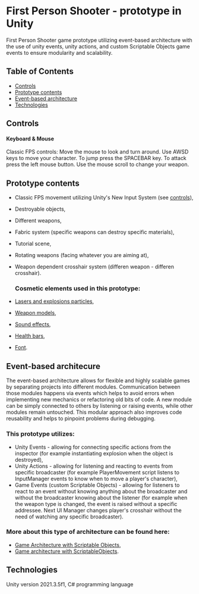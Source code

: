 # First Person Shooter - prototype in Unity

First Person Shooter game prototype utilizing event-based architecture with the use of unity events, unity actions, and custom Scriptable Objects game events to ensure modularity and scalability.

## Table of Contents

* [Controls](#Controls)
* [Prototype contents](#Prototype-contents)
* [Event-based architecture](#Event-based-architecture)
* [Technologies](#Technologies)

## Controls

#### Keyboard & Mouse
Classic FPS controls:
Move the mouse to look and turn around. Use AWSD keys to move your character. To jump press the SPACEBAR key. To attack press the left mouse button. Use the mouse scroll to change your weapon.

## Prototype contents

* Classic FPS movement utilizing Unity's New Input System (see [controls](#controls)),
* Destroyable objects,
* Different weapons,
* Fabric system (specific weapons can destroy specific materials),
* Tutorial scene,
* Rotating weapons (facing whatever you are aiming at),
* Weapon dependent crosshair system (differen weapon - differen crosshair).

  ### Cosmetic elements used in this prototype:
* [Lasers and explosions particles](https://assetstore.unity.com/packages/vfx/particles/spells/rpg-vfx-bundle-133704),
* [Weapon models](https://assetstore.unity.com/packages/3d/props/weapons/weapon-master-scifi-weapon-1-lite-134423),
* [Sound effects](https://assetstore.unity.com/packages/audio/sound-fx/shooting-sound-177096),
* [Health bars](https://assetstore.unity.com/packages/2d/gui/icons/elemental-meters-173133),
* [Font](https://assetstore.unity.com/packages/2d/fonts/free-pixel-font-thaleah-140059).

## Event-based architecure

The event-based architecture allows for flexible and highly scalable games by separating projects into different modules. Communication between those modules happens via events which helps to avoid errors when implementing new mechanics or refactoring old bits of code. A new module can be simply connected to others by listening or raising events, while other modules remain untouched. This modular approach also improves code reusability and helps to pinpoint problems during debugging.

### This prototype utilizes:
* Unity Events - allowing for connecting specific actions from the inspector (for example instantiating explosion when the object is destroyed), 
* Unity Actions - allowing for listening and reacting to events from specific broadcaster (for example PlayerMovement script listens to InputManager events to know when to move a player's character),
* Game Events (custom Scriptable Objects) - allowing for listeners to react to an event without knowing anything about the broadcaster and without the broadcaster knowing about the listener (for example when the weapon type is changed, the event is raised without a specific addressee. Next UI Manager changes player's crosshair without the need of watching any specific broadcaster).

### More about this type of architecture can be found here:
* [Game Architecture with Scriptable Objects](https://youtu.be/raQ3iHhE_Kk?si=w9i9lRURwXUbgs6x),
* [Game architecture with ScriptableObjects](https://youtu.be/WLDgtRNK2VE?si=GlHQINsp48bGBXC7).


## Technologies
Unity version 2021.3.5f1, C# programming language

